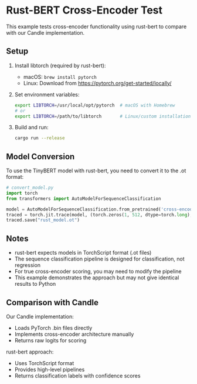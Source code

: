# Rust-BERT Cross-Encoder Test

This example tests cross-encoder functionality using rust-bert to compare with our Candle implementation.

## Setup

1. Install libtorch (required by rust-bert):
   - macOS: `brew install pytorch`
   - Linux: Download from https://pytorch.org/get-started/locally/

2. Set environment variables:
   ```bash
   export LIBTORCH=/usr/local/opt/pytorch  # macOS with Homebrew
   # or
   export LIBTORCH=/path/to/libtorch       # Linux/custom installation
   ```

3. Build and run:
   ```bash
   cargo run --release
   ```

## Model Conversion

To use the TinyBERT model with rust-bert, you need to convert it to the .ot format:

```python
# convert_model.py
import torch
from transformers import AutoModelForSequenceClassification

model = AutoModelForSequenceClassification.from_pretrained('cross-encoder/ms-marco-TinyBERT-L-2-v2')
traced = torch.jit.trace(model, (torch.zeros(1, 512, dtype=torch.long),))
traced.save("rust_model.ot")
```

## Notes

- rust-bert expects models in TorchScript format (.ot files)
- The sequence classification pipeline is designed for classification, not regression
- For true cross-encoder scoring, you may need to modify the pipeline
- This example demonstrates the approach but may not give identical results to Python

## Comparison with Candle

Our Candle implementation:
- Loads PyTorch .bin files directly
- Implements cross-encoder architecture manually
- Returns raw logits for scoring

rust-bert approach:
- Uses TorchScript format
- Provides high-level pipelines
- Returns classification labels with confidence scores